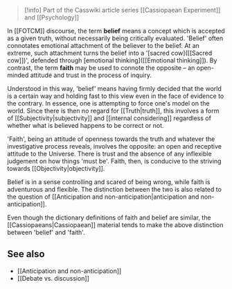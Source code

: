 
> [!info] Part of the Casswiki article series [[Cassiopaean Experiment]] and [[Psychology]]

In [[FOTCM]] discourse, the term **belief** means a concept which is accepted as a given truth, without necessarily being critically evaluated. 'Belief' often connotates emotional attachment of the believer to the belief. At an extreme, such attachment turns the belief into a '[sacred cow]([[Sacred cow]])', defended through [emotional thinking]([[Emotional thinking]]). By contrast, the term **faith** may be used to connote the opposite – an open-minded attitude and trust in the process of inquiry.

Understood in this way, 'belief' means having firmly decided that the world is a certain way and holding fast to this view even in the face of evidence to the contrary. In essence, one is attempting to force one's model on the world. Since there is then no regard for [[Truth|truth]], this involves a form of [[Subjectivity|subjectivity]] and [[internal considering]] regardless of whether what is believed happens to be correct or not.

'Faith', being an attitude of openness towards the truth and whatever the investigative process reveals, involves the opposite: an open and receptive attitude to the Universe. There is trust and the absence of any inflexible judgement on how things 'must be'. Faith, then, is conducive to the striving towards [[Objectivity|objectivity]].

Belief is in a sense controlling and scared of being wrong, while faith is adventurous and flexible. The distinction between the two is also related to the question of [[Anticipation and non-anticipation|anticipation and non-anticipation]].

Even though the dictionary definitions of faith and belief are similar, the [[Cassiopaeans|Cassiopaean]] material tends to make the above distinction between 'belief' and 'faith'.

See also
--------

*   [[Anticipation and non-anticipation]]
*   [[Debate vs. discussion]]